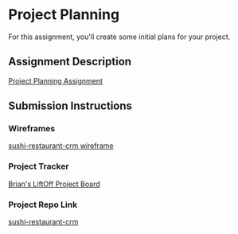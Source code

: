 # Project Planning
For this assignment, you'll create some initial plans for your project.

## Assignment Description
[Project Planning Assignment](https://education.launchcode.org/liftoff/modules/assignments/project-planning)

## Submission Instructions

### Wireframes

[sushi-restaurant-crm wireframe](https://github.com/mainHoots/sushi-restaurant-crm/blob/main/Restaurant%20CRM%20Web%20Wireframe.pdf)

### Project Tracker

[Brian's LiftOff Project Board](https://trello.com/b/oZiHguY6/brians-liftoff-project-board)

### Project Repo Link

[sushi-restaurant-crm](https://github.com/mainHoots/sushi-restaurant-crm)
